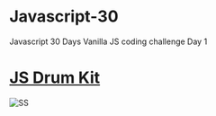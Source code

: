 # Javascript-30
Javascript 30 Days Vanilla JS coding challenge
Day 1
# [JS Drum Kit](https://drum-beats.netlify.app/)
![SS](./preview.png)
